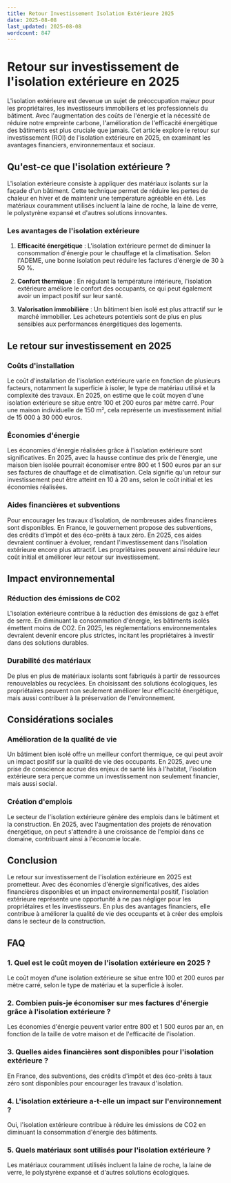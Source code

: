 ```yaml
---
title: Retour Investissement Isolation Extérieure 2025
date: 2025-08-08
last_updated: 2025-08-08
wordcount: 847
---
```


# Retour sur investissement de l'isolation extérieure en 2025

L'isolation extérieure est devenue un sujet de préoccupation majeur pour les propriétaires, les investisseurs immobiliers et les professionnels du bâtiment. Avec l'augmentation des coûts de l'énergie et la nécessité de réduire notre empreinte carbone, l'amélioration de l'efficacité énergétique des bâtiments est plus cruciale que jamais. Cet article explore le retour sur investissement (ROI) de l'isolation extérieure en 2025, en examinant les avantages financiers, environnementaux et sociaux.

## Qu'est-ce que l'isolation extérieure ?

L'isolation extérieure consiste à appliquer des matériaux isolants sur la façade d'un bâtiment. Cette technique permet de réduire les pertes de chaleur en hiver et de maintenir une température agréable en été. Les matériaux couramment utilisés incluent la laine de roche, la laine de verre, le polystyrène expansé et d'autres solutions innovantes. 

### Les avantages de l'isolation extérieure

1. **Efficacité énergétique** : L'isolation extérieure permet de diminuer la consommation d'énergie pour le chauffage et la climatisation. Selon l'ADEME, une bonne isolation peut réduire les factures d'énergie de 30 à 50 %.

2. **Confort thermique** : En régulant la température intérieure, l'isolation extérieure améliore le confort des occupants, ce qui peut également avoir un impact positif sur leur santé.

3. **Valorisation immobilière** : Un bâtiment bien isolé est plus attractif sur le marché immobilier. Les acheteurs potentiels sont de plus en plus sensibles aux performances énergétiques des logements.

## Le retour sur investissement en 2025

### Coûts d'installation

Le coût d'installation de l'isolation extérieure varie en fonction de plusieurs facteurs, notamment la superficie à isoler, le type de matériau utilisé et la complexité des travaux. En 2025, on estime que le coût moyen d'une isolation extérieure se situe entre 100 et 200 euros par mètre carré. Pour une maison individuelle de 150 m², cela représente un investissement initial de 15 000 à 30 000 euros.

### Économies d'énergie

Les économies d'énergie réalisées grâce à l'isolation extérieure sont significatives. En 2025, avec la hausse continue des prix de l'énergie, une maison bien isolée pourrait économiser entre 800 et 1 500 euros par an sur ses factures de chauffage et de climatisation. Cela signifie qu'un retour sur investissement peut être atteint en 10 à 20 ans, selon le coût initial et les économies réalisées.

### Aides financières et subventions

Pour encourager les travaux d'isolation, de nombreuses aides financières sont disponibles. En France, le gouvernement propose des subventions, des crédits d'impôt et des éco-prêts à taux zéro. En 2025, ces aides devraient continuer à évoluer, rendant l'investissement dans l'isolation extérieure encore plus attractif. Les propriétaires peuvent ainsi réduire leur coût initial et améliorer leur retour sur investissement.

## Impact environnemental

### Réduction des émissions de CO2

L'isolation extérieure contribue à la réduction des émissions de gaz à effet de serre. En diminuant la consommation d'énergie, les bâtiments isolés émettent moins de CO2. En 2025, les réglementations environnementales devraient devenir encore plus strictes, incitant les propriétaires à investir dans des solutions durables.

### Durabilité des matériaux

De plus en plus de matériaux isolants sont fabriqués à partir de ressources renouvelables ou recyclées. En choisissant des solutions écologiques, les propriétaires peuvent non seulement améliorer leur efficacité énergétique, mais aussi contribuer à la préservation de l'environnement.

## Considérations sociales

### Amélioration de la qualité de vie

Un bâtiment bien isolé offre un meilleur confort thermique, ce qui peut avoir un impact positif sur la qualité de vie des occupants. En 2025, avec une prise de conscience accrue des enjeux de santé liés à l'habitat, l'isolation extérieure sera perçue comme un investissement non seulement financier, mais aussi social.

### Création d'emplois

Le secteur de l'isolation extérieure génère des emplois dans le bâtiment et la construction. En 2025, avec l'augmentation des projets de rénovation énergétique, on peut s'attendre à une croissance de l'emploi dans ce domaine, contribuant ainsi à l'économie locale.

## Conclusion

Le retour sur investissement de l'isolation extérieure en 2025 est prometteur. Avec des économies d'énergie significatives, des aides financières disponibles et un impact environnemental positif, l'isolation extérieure représente une opportunité à ne pas négliger pour les propriétaires et les investisseurs. En plus des avantages financiers, elle contribue à améliorer la qualité de vie des occupants et à créer des emplois dans le secteur de la construction.

## FAQ

### 1. Quel est le coût moyen de l'isolation extérieure en 2025 ?

Le coût moyen d'une isolation extérieure se situe entre 100 et 200 euros par mètre carré, selon le type de matériau et la superficie à isoler.

### 2. Combien puis-je économiser sur mes factures d'énergie grâce à l'isolation extérieure ?

Les économies d'énergie peuvent varier entre 800 et 1 500 euros par an, en fonction de la taille de votre maison et de l'efficacité de l'isolation.

### 3. Quelles aides financières sont disponibles pour l'isolation extérieure ?

En France, des subventions, des crédits d'impôt et des éco-prêts à taux zéro sont disponibles pour encourager les travaux d'isolation.

### 4. L'isolation extérieure a-t-elle un impact sur l'environnement ?

Oui, l'isolation extérieure contribue à réduire les émissions de CO2 en diminuant la consommation d'énergie des bâtiments.

### 5. Quels matériaux sont utilisés pour l'isolation extérieure ?

Les matériaux couramment utilisés incluent la laine de roche, la laine de verre, le polystyrène expansé et d'autres solutions écologiques.